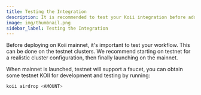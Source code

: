 ```yaml
---
title: Testing the Integration
description: It is recommended to test your Koii integration before adding it to your exchange.
image: img/thumbnail.png
sidebar_label: Testing the Integration
---
```


Before deploying on Koii mainnet, it's important to test your workflow. This can be done on the testnet clusters. We recommend starting on testnet for a realistic cluster configuration, then finally launching on the mainnet.

<!-- TODO: Update when mainnet launched -->
When mainnet is launched,  testnet will support a faucet, you can obtain some testnet KOII for development and testing by running:

```sh
koii airdrop <AMOUNT>
```
